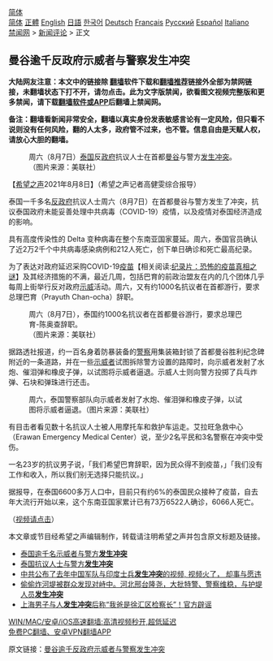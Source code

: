  <!-- 面包屑导航 --> <div class="breadcrumb"><!-- GTranslate: https://gtranslate.io/ -->  <div class="switcher notranslate">  <div class="selected">  <a href="#" onclick="return false;"> 简体</a>  </div>  <div class="option">  <a href="https://www.bannedbook.org" onclick="doGTranslate('zh-CN|zh-CN');jQuery('div.switcher div.selected a').html(jQuery(this).html());return false;" title="简体中文" class="nturl selected"> 简体</a>  <a href="https://www.bannedbook.org/zh-tw/" onclick="doGTranslate('zh-CN|zh-TW');jQuery('div.switcher div.selected a').html(jQuery(this).html());return false;" title="繁體中文" class="nturl"> 正體</a>  <a href="https://www.bannedbook.org/en/" onclick="doGTranslate('zh-CN|en');jQuery('div.switcher div.selected a').html(jQuery(this).html());return false;" title="English" class="nturl"> English</a>  <a href="https://www.bannedbook.org/ja/" onclick="doGTranslate('zh-CN|ja');jQuery('div.switcher div.selected a').html(jQuery(this).html());return false;" title="日本語" class="nturl"> 日語</a>  <a href="https://www.bannedbook.org/ko/" onclick="doGTranslate('zh-CN|ko');jQuery('div.switcher div.selected a').html(jQuery(this).html());return false;" title="한국어" class="nturl"> 한국어</a>  <a href="https://www.bannedbook.org/de/" onclick="doGTranslate('zh-CN|de');jQuery('div.switcher div.selected a').html(jQuery(this).html());return false;" title="Deutsch" class="nturl"> Deutsch</a>  <a href="https://www.bannedbook.org/fr/" onclick="doGTranslate('zh-CN|fr');jQuery('div.switcher div.selected a').html(jQuery(this).html());return false;" title="Français" class="nturl"> Français</a>  <a href="https://www.bannedbook.org/ru/" onclick="doGTranslate('zh-CN|ru');jQuery('div.switcher div.selected a').html(jQuery(this).html());return false;" title="Русский" class="nturl"> Русский</a>  <a href="https://www.bannedbook.org/es/" onclick="doGTranslate('zh-CN|es');jQuery('div.switcher div.selected a').html(jQuery(this).html());return false;" title="Español" class="nturl"> Español</a>  <a href="https://www.bannedbook.org/it/" onclick="doGTranslate('zh-CN|it');jQuery('div.switcher div.selected a').html(jQuery(this).html());return false;" title="Italiano" class="nturl"> Italiano</a>  </div>  </div>      <div class='breadcrumb-sub'><!-- Breadcrumb NavXT 6.3.0 --> <a href="https://www.bannedbook.org/" class="home">禁闻网</a> &gt; <a href="https://www.bannedbook.org/bnews/comments/" class="category">新闻评论</a> &gt; 正文</div></div><h2>曼谷逾千反政府示威者与警察发生冲突</h2> <p class="notice"><b>大陆网友注意：本文中的链接除 <a href="https://github.com/bannedbook/fanqiang" >翻墙</a>软件下载和<a href="https://github.com/killgcd/justmysocks/blob/master/README.md">翻墙推荐</a>链接外全部为禁网链接，未翻墙状态下打不开，请勿点击。此为文字版禁闻，欲看图文视频完整版和更多禁闻，请下载<a href="https://github.com/bannedbook/fanqiang">翻墙软件或APP</a>后翻墙上禁闻网。</p><p>备注：翻墙看新闻非常安全，翻墙以真实身份发表敏感言论有一定风险，但只看不说则没有任何风险，翻的人太多，政府管不过来，也不管。信息自由是天赋人权，请放心大胆的翻墙。</b></p>  <div class="entry"> <figure><figcaption>周六（8月7日）<a href="https://www.bannedbook.org/bnews/tag/%e6%b3%b0%e5%9b%bd/" class="st_tag internal_tag" rel="tag" title="标签 泰国 下的日志">泰国</a>反<a href="https://www.bannedbook.org/bnews/tag/%e6%94%bf%e5%ba%9c/" class="st_tag internal_tag" rel="tag" title="标签 政府 下的日志">政府</a>抗议人士在首都<a href="https://www.bannedbook.org/bnews/tag/%e6%9b%bc%e8%b0%b7/" class="st_tag internal_tag" rel="tag" title="标签 曼谷 下的日志">曼谷</a>与警方<a href="https://www.bannedbook.org/bnews/tag/%E5%8F%91%E7%94%9F%E5%86%B2%E7%AA%81/" class="st_tag internal_tag" rel="tag" title="标签 发生冲突 下的日志">发生冲突</a>。（图片来源：美联社）</figcaption></figure> <p>【<span class='wp_keywordlink_affiliate'><a href="https://www.soundofhope.org" title="希望之声" target="_blank">希望之声</a></span>2021年8月8日】（希望之声记者高健雯综合报导）</p> <p>泰国一千多名<a href="https://www.bannedbook.org/bnews/tag/%E5%8F%8D%E6%94%BF%E5%BA%9C/" class="st_tag internal_tag" rel="tag" title="标签 反政府 下的日志">反政府</a>抗议人士周六（8月7日）在首都曼谷与警方发生了冲突，抗议泰国政府未能妥善处理中共病毒（COVID-19）疫情，以及疫情对泰国经济造成的影响。</p> <p>具有高度传染性的 Delta 变种病毒在整个东南亚国家蔓延。周六，泰国官员确认了近2万2千个中共病毒感染病例和212人死亡，创下单日确诊和死亡最高纪录。</p>  <p>为了表达对政府延迟采购COVID-19<span class='wp_keywordlink'><a href="https://www.bannedbook.org/bnews/tculture/20160630/551027.html" title="疫苗" target="_blank">疫苗</a></span>【相关阅读:<a href='https://www.bannedbook.org/bnews/topimagenews/20180408/925060.html' target='_blank'>纪录片：恐怖的疫苗真相之谜</a>】及其经济措施的不满，最近几周，包括巴育的前政治盟友在内的几个团体几乎每周上街举行反对政府<a href="https://www.bannedbook.org/bnews/tag/%e7%a4%ba%e5%a8%81/" class="st_tag internal_tag" rel="tag" title="标签 示威 下的日志">示威</a>活动。周六，又有约1000名抗议者在首都游行，要求总理巴育（Prayuth Chan-ocha）辞职。</p> <figure><figcaption>周六（8月7日），泰国约1000名抗议者在首都曼谷游行，要求总理巴育-陈奥查辞职。<br /> （图片来源：美联社）</figcaption></figure> <p>据路透社报道，约一百名身着防暴装备的<a href="https://www.bannedbook.org/bnews/tag/%e8%ad%a6%e5%af%9f/" class="st_tag internal_tag" rel="tag" title="标签 警察 下的日志">警察</a>用集装箱封锁了首都曼谷胜利纪念碑附近的一条道路，并在一些<a href="https://www.bannedbook.org/bnews/tag/%E7%A4%BA%E5%A8%81%E8%80%85/" class="st_tag internal_tag" rel="tag" title="标签 示威者 下的日志">示威者</a>试图拆除警方设置的路障时，向示威者发射了水炮、催泪弹和橡皮子弹，以试图将示威者逼退。示威人士则向警方投掷了兵乓炸弹、石块和弹珠进行还击。</p> <figure><figcaption>周六，泰国警察部队向示威者发射了水炮、催泪弹和橡皮子弹，以试图将示威者逼退。（图片来源：美联社）</figcaption></figure> <p>有目击者看见数十名抗议人士被人用摩托车和救护车运走。艾拉旺急救中心（Erawan Emergency Medical Center）说，至少2名平民和3名警察在冲突中受伤。</p>  <p>一名23岁的抗议男子说，「我们希望巴育辞职，因为民众得不到疫苗，」「我们没有工作和收入，所以我们别无选择只能抗议。」</p> <p>据报导，在泰国6600多万人口中，目前只有约6%的泰国民众接种了疫苗，自去年大流行开始以来，这个东南亚国家累计已有73万6522人确诊，6066人死亡。</p> <p>（<a href="https://twitter.com/CBSNews/status/1424113176824659977">视频请点击</a>）</p>  <p>本文章或节目经希望之声编辑制作，转载请注明希望之声并包含原文标题及链接。 </p> <ul class='op-related-articles' title='相关阅读'> <li><a href='https://www.bannedbook.org/bnews/baitai/20210808/1602634.html' target='_blank'>泰国逾千名示威者与警方<b>发生冲突</b></a></li> <li><a href='https://www.bannedbook.org/bnews/baitai/20210808/1602421.html' target='_blank'>泰国抗议人士与警方<b>发生冲突</b></a></li> <li><a href='https://www.bannedbook.org/bnews/bannedvideo/20210807/1602061.html' target='_blank'>中共公布了去年中国军队与印度士兵<b>发生冲突</b>的视频, 视频火了， 却事与愿违</a></li> <li><a href='https://www.bannedbook.org/bnews/bannedvideo/20210803/1599418.html' target='_blank'>偷偷炸河堤被群众发现对峙中。河北邢台隆尧，大批特警、警察维稳，与护堤人员<b>发生冲突</b></a></li> <li><a href='https://www.bannedbook.org/bnews/baitai/20210731/1597680.html' target='_blank'>上海男子与人<b>发生冲突</b>后称“我爸是徐汇区检察长”！官方辟谣</a></li> </ul> <p class="texttj"> <a href="https://github.com/bannedbook/fanqiang/wiki/V2ray%E6%9C%BA%E5%9C%BA" target="_blank">WIN/MAC/安卓/iOS高速翻墙:高清视频秒开,超低延迟</a><br/> <a href="https://github.com/bannedbook/fanqiang/wiki/%E7%A6%81%E9%97%BB%E7%BD%91%E5%AE%89%E5%8D%93%E7%BF%BB%E5%A2%99%E6%96%B0%E9%97%BBAPP" target="_blank">免费PC翻墙、安卓VPN翻墙APP</a></p><p>原文链接：<a class="src_link"  href="https://www.soundofhope.org/post/533576" target="_blank">曼谷逾千反政府示威者与警察发生冲突</a></p> <a name='sharetosocial'></a>  <div style="margin-bottom:5px;padding-bottom:5px;clear:both"> <div id="archive-pix-1" class="banner-ads"> <!-- AuctionX Display platform tag START --> <div id="26318x728x90x621x_ADSLOT2" clicktrack="%%CLICK_URL_ESC%%"></div> <!-- AuctionX Display platform tag END --> </div> <div id="archive-pix-2" class="banner-ads"> <!-- AuctionX Display platform tag START --> <div id="26315x300x250x621x_ADSLOT2" clicktrack="%%CLICK_URL_ESC%%"></div> <!-- AuctionX Display platform tag END --> </div> </div>  <div id="archive-pix-1" class="banner-ads"> <!-- AuctionX Display platform tag START --> <div id="26318x728x90x621x_ADSLOT3" clicktrack="%%CLICK_URL_ESC%%"></div> <!-- AuctionX Display platform tag END --> </div> </div><!--END ENTRY--> 